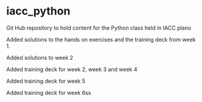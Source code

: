 # iacc_python
Git Hub repository to hold content for the Python class held in IACC plano

Added solutions to the hands on exercises and the training deck from week 1.

Added solutions to week 2

Added training deck for week 2, week 3 and week 4

Added training deck for week 5

Added training deck for week 6ss
